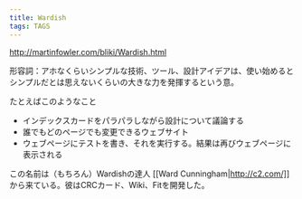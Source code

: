 ```yaml
---
title: Wardish
tags: TAGS
---
```


http://martinfowler.com/bliki/Wardish.html

形容詞：アホなくらいシンプルな技術、ツール、設計アイデアは、使い始めるとシンプルだとは思えないくらいの大きな力を発揮するという意。

たとえばこのようなこと

* インデックスカードをパラパラしながら設計について議論する
* 誰でもどのページでも変更できるウェブサイト
* ウェブページにテストを書き、それを実行する。結果は再びウェブページに表示される

この名前は（もちろん）Wardishの達人 [[Ward Cunningham|http://c2.com/]] から来ている。彼はCRCカード、Wiki、Fitを開発した。

